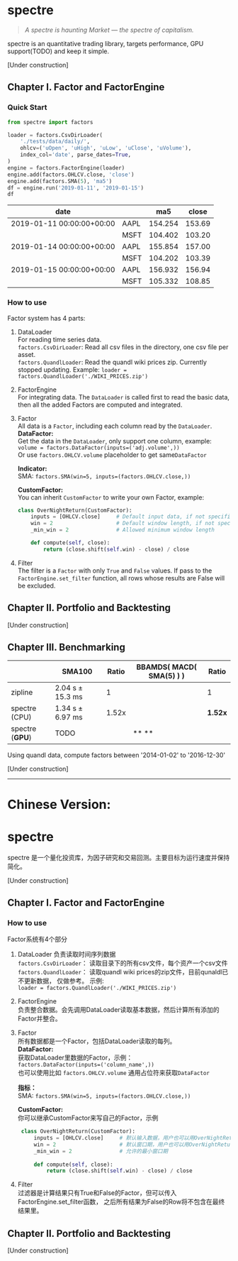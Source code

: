 # spectre 

> *A spectre is haunting Market — the spectre of capitalism.*

spectre is an quantitative trading library, 
targets performance, GPU support(TODO) and keep it simple. 

[Under construction]

## Chapter I. Factor and FactorEngine

### Quick Start
```python
from spectre import factors

loader = factors.CsvDirLoader(
    './tests/data/daily/', 
    ohlcv=('uOpen', 'uHigh', 'uLow', 'uClose', 'uVolume'),
    index_col='date', parse_dates=True,
)
engine = factors.FactorEngine(loader)
engine.add(factors.OHLCV.close, 'close')
engine.add(factors.SMA(5), 'ma5')
df = engine.run('2019-01-11', '2019-01-15')
df
```
		

|date                     |    |        ma5|	 close|	
|-------------------------|----|-----------|----------|
|2019-01-11 00:00:00+00:00|AAPL|    154.254|	153.69|
|                         |MSFT|    104.402|	103.20|
|2019-01-14 00:00:00+00:00|AAPL|    155.854|	157.00|
|                         |MSFT|    104.202|	103.39|
|2019-01-15 00:00:00+00:00|AAPL|    156.932|	156.94|
|                         |MSFT|    105.332|	108.85|

### How to use

Factor system has 4 parts:

1. DataLoader  
    For reading time series data.  
    `factors.CsvDirLoader`: Read all csv files in the directory, one csv file per asset.  
    `factors.QuandlLoader`: Read the quandl wiki prices zip. Currently stopped updating.
    Example:
    `loader = factors.QuandlLoader('./WIKI_PRICES.zip')`

2. FactorEngine  
    For integrating data. The `DataLoader` is called first to read the basic data, 
    then all the added Factors are computed and integrated.

3. Factor  
    All data is a `Factor`, including each column read by the `DataLoader`.  
    **DataFactor:**  
    Get the data in the `DataLoader`, only support one column, example:  
    `volume = factors.DataFactor(inputs=('adj.volume',))`  
    Or use `factors.OHLCV.volume` placeholder to get same`DataFactor` 

    **Indicator:**  
    SMA: `factors.SMA(win=5, inputs=(factors.OHLCV.close,))`
    
    **CustomFactor:**  
    You can inherit `CustomFactor` to write your own Factor, example:
    ```python
    class OverNightReturn(CustomFactor):
        inputs = [OHLCV.close]     # Default input data, if not specified when instantiating this class
        win = 2                    # Default window length, if not specified when instantiating this class
        _min_win = 2               # Allowed minimum window length
    
        def compute(self, close):
            return (close.shift(self.win) - close) / close
    ```

4. Filter  
   The filter is a `Factor` with only `True` and `False` values.
   If pass to the `FactorEngine.set_filter` function, all rows whose results are False will be excluded.

   
   
   
## Chapter II. Portfolio and Backtesting

[Under construction]

## Chapter III. Benchmarking

|                 |      SMA100      | Ratio |  BBAMDS( MACD( SMA(5) ) )  | Ratio |
|-----------------|------------------|-------|---------------------------|-------|
|zipline          | 2.04 s ± 15.3 ms |	 1   |                      |	 1   |
|spectre (CPU)    | 1.34 s ± 6.97 ms    | 1.52x |                      |**1.52x**|
|spectre (**GPU**)| TODO |		 |**  **|

Using quandl data, compute factors between '2014-01-02' to '2016-12-30'  
 

[Under construction]


----------------------------------------------------------------

# Chinese Version:
# spectre 

spectre 是一个量化投资库，为因子研究和交易回测。主要目标为运行速度并保持简化。

[Under construction]

## Chapter I. Factor and FactorEngine

### How to use

Factor系统有4个部分

1. DataLoader
   负责读取时间序列数据  
   `factors.CsvDirLoader`： 读取目录下的所有csv文件，每个资产一个csv文件  
   `factors.QuandlLoader`： 读取quandl wiki prices的zip文件，目前qunaldl已不更新数据，
   仅做参考。 示例:  
   `loader = factors.QuandlLoader('./WIKI_PRICES.zip')`
    
2. FactorEngine  
   负责整合数据。会先调用DataLoader读取基本数据，然后计算所有添加的Factor并整合。

3. Factor  
   所有数据都是一个Factor，包括DataLoader读取的每列。  
   **DataFactor:**  
   获取DataLoader里数据的Factor，示例：  
   `factors.DataFactor(inputs=('column_name',))`  
   也可以使用比如 `factors.OHLCV.volume` 通用占位符来获取`DataFactor` 
    
   **指标：**  
   SMA: `factors.SMA(win=5, inputs=(factors.OHLCV.close,))`
   
   **CustomFactor:**  
   你可以继承CustomFactor来写自己的Factor，示例
   ```python
    class OverNightReturn(CustomFactor):
        inputs = [OHLCV.close]     # 默认输入数据，用户也可以用OverNightReturn(inputs=...)修改
        win = 2                    # 默认窗口期，用户也可以用OverNightReturn(win=...)修改
        _min_win = 2               # 允许的最小窗口期
    
        def compute(self, close):
            return (close.shift(self.win) - close) / close
   ```

4. Filter  
   过滤器是计算结果只有True和False的Factor，但可以传入FactorEngine.set_filter函数，
   之后所有结果为False的Row将不包含在最终结果里。
   
   
   
## Chapter II. Portfolio and Backtesting

[Under construction]

